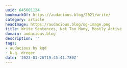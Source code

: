 ```yaml
---
uuid: 645601124
bookmarkOf: https://audacious.blog/2021/write/
category: article
headImage: https://audacious.blog/og-image.png
title: Write Sentences, Not Too Many, Mostly Active
domain: audacious.blog
description: ''
tags:
- audacious by kqd
- k.q. dreger
date: '2023-01-26T19:45:41.780Z'
---
```



